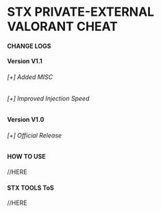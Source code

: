 # STX PRIVATE-EXTERNAL VALORANT CHEAT
#### **__CHANGE LOGS__**
**Version V1.1**
###### [+] Added MISC
###### [+] Improved Injection Speed
**Version V1.0**
###### [+] Official Release

#### **HOW TO USE**
//HERE

#### **STX TOOLS ToS**
//HERE
